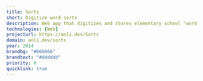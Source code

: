 ```yaml
---
title: Sorts
short: Digitize word sorts
description: Web app that digitizes and stores elementary school "word sorts."
technologies: [Web]
projecturl: https://anli.dev/Sorts
domain: anli.dev/sorts
year: 2014
brandbg: "#666666"
brandtext: "#dddddd"
priority: 0
quicklink: true
---
```

